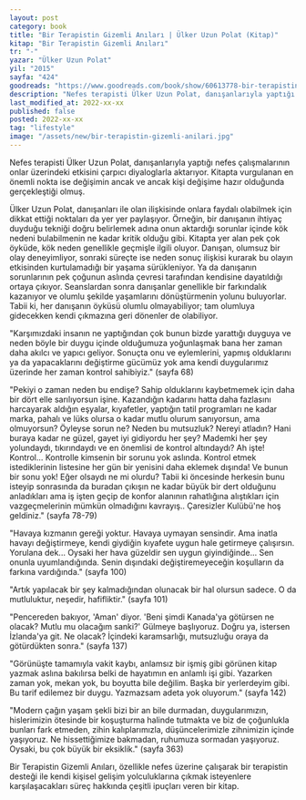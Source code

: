 ```yaml
---
layout: post
category: book
title: "Bir Terapistin Gizemli Anıları | Ülker Uzun Polat (Kitap)"
kitap: "Bir Terapistin Gizemli Anıları"
tr: "-"
yazar: "Ülker Uzun Polat"
yil: "2015"
sayfa: "424"
goodreads: "https://www.goodreads.com/book/show/60613778-bir-terapistin-gizemli-an-lar"
description: "Nefes terapisti Ülker Uzun Polat, danışanlarıyla yaptığı seanslardan kesitleri Bir Terapistin Gizemli Anıları isimli kitabında paylaşıyor."
last_modified_at: 2022-xx-xx
published: false
posted: 2022-xx-xx
tag: "lifestyle"
image: "/assets/new/bir-terapistin-gizemli-anilari.jpg"
---
```


Nefes terapisti Ülker Uzun Polat, danışanlarıyla yaptığı nefes çalışmalarının onlar üzerindeki etkisini çarpıcı diyaloglarla aktarıyor. Kitapta vurgulanan en önemli nokta ise değişimin ancak ve ancak kişi değişime hazır olduğunda gerçekleştiği olmuş. 

Ülker Uzun Polat, danışanları ile olan ilişkisinde onlara faydalı olabilmek için dikkat ettiği noktaları da yer yer paylaşıyor. Örneğin, bir danışanın ihtiyaç duyduğu tekniği doğru belirlemek adına onun aktardığı sorunlar içinde kök nedeni bulabilmenin ne kadar kritik olduğu gibi. Kitapta yer alan pek çok öyküde, kök neden genellikle geçmişle ilgili oluyor. Danışan, olumsuz bir olay deneyimliyor, sonraki süreçte ise neden sonuç ilişkisi kurarak bu olayın etkisinden kurtulamadığı bir yaşama sürükleniyor. Ya da danışanın sorunlarının pek çoğunun aslında çevresi tarafından kendisine dayatıldığı ortaya çıkıyor. Seanslardan sonra danışanlar genellikle bir farkındalık kazanıyor ve olumlu şekilde yaşamlarını dönüştürmenin yolunu buluyorlar. Tabii ki, her danışanın öyküsü olumlu olmayabiliyor; tam olumluya gidecekken kendi çıkmazına geri dönenler de olabiliyor. 

"Karşımızdaki insanın ne yaptığından çok bunun bizde yarattığı duyguya ve neden böyle bir duygu içinde olduğumuza yoğunlaşmak bana her zaman daha akılcı ve yapıcı geliyor. Sonuçta onu ve eylemlerini, yapmış olduklarını ya da yapacaklarını değiştirme gücümüz yok ama kendi duygularımız üzerinde her zaman kontrol sahibiyiz." (sayfa 68)

"Pekiyi o zaman neden bu endişe? Sahip olduklarını kaybetmemek için daha bir dört elle sarılıyorsun işine. Kazandığın kadarını hatta daha fazlasını harcayarak aldığın eşyalar, kıyafetler, yaptığın tatil programları ne kadar marka, pahalı ve lüks olursa o kadar mutlu olurum sanıyorsun, ama olmuyorsun? Öyleyse sorun ne? Neden bu mutsuzluk? Nereyi atladın? Hani buraya kadar ne güzel, gayet iyi gidiyordu her şey? Mademki her şey yolundaydı, tıkırındaydı ve en önemlisi de kontrol altındaydı?
Ah işte! Kontrol... Kontrolle kimsenin bir sorunu yok aslında. Kontrol etmek istediklerinin listesine her gün bir yenisini daha eklemek dışında! Ve bunun bir sonu yok! Eğer olsaydı ne mi olurdu? Tabii ki öncesinde herkesin bunu isteyip sonrasında da buradan çıkışın ne kadar büyük bir dert olduğunu anladıkları ama iş işten geçip de konfor alanının rahatlığına alıştıkları için vazgeçmelerinin mümkün olmadığını kavrayış.. Çaresizler Kulübü'ne hoş geldiniz." (sayfa 78-79)

"Havaya kızmanın gereği yoktur. Havaya uymayan sensindir. Ama inatla havayı değiştirmeye, kendi giydiğin kıyafete uygun hale getirmeye çalışırsın. Yorulana dek... Oysaki her hava güzeldir sen uygun giyindiğinde... Sen onunla uyumlandığında. Senin dışındaki değiştiremeyeceğin koşulların da farkına vardığında." (sayfa 100)

"Artık yapılacak bir şey kalmadığından olunacak bir hal olursun sadece. O da mutluluktur, neşedir, hafifliktir." (sayfa 101)

"Pencereden bakıyor, 'Aman' diyor. 'Beni şimdi Kanada'ya götürsen ne olacak? Mutlu mu olacağım sanki?' 
Gülmeye başlıyoruz.
Doğru ya, istersen İzlanda'ya git. Ne olacak? İçindeki karamsarlığı, mutsuzluğu oraya da götürdükten sonra." (sayfa 137)

"Görünüşte tamamıyla vakit kaybı, anlamsız bir işmiş gibi görünen kitap yazmak aslına bakılırsa belki de hayatımın en anlamlı işi gibi. Yazarken zaman yok, mekan yok, bu boyutta bile değilim. Başka bir yerlerdeyim gibi. Bu tarif edilemez bir duygu. Yazmazsam adeta yok oluyorum." (sayfa 142)

"Modern çağın yaşam şekli bizi bir an bile durmadan, duygularımızın, hislerimizin ötesinde bir koşuşturma halinde tutmakta ve biz de çoğunlukla bunları fark etmeden, zihin kalıplarımızla, düşüncelerimizle zihnimizin içinde yaşıyoruz. Ne hissettiğimize bakmadan, ruhumuza sormadan yaşıyoruz. Oysaki, bu çok büyük bir eksiklik." (sayfa 363)

Bir Terapistin Gizemli Anıları, özellikle nefes üzerine çalışarak bir terapistin desteği ile kendi kişisel gelişim yolculuklarına çıkmak isteyenlere karşılaşacakları süreç hakkında çeşitli ipuçları veren bir kitap.

